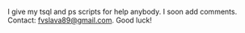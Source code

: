 I give my tsql and ps scripts for help anybody. I soon add comments. Contact: fvslava89@gmail.com. Good luck!
